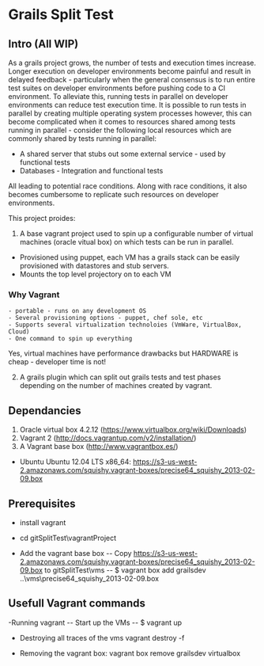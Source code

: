 # Grails Split Test

## Intro (All WIP)

As a grails project grows, the number of tests and execution times increase. Longer execution on developer environments become painful and result in delayed feedback - particularly when the general consensus is to run entire test suites on developer environments before pushing code to a CI environment.
To alleviate this, running tests in parallel on developer environments can reduce test execution time. It is possible to run tests in parallel by creating multiple operating system processes however, this can become complicated when it comes to resources shared among tests running in parallel - consider the following local resources which are commonly shared by tests running in parallel: 
* A shared server that stubs out some external service - used by functional tests 
* Databases - Integration and functional tests

All leading to potential race conditions. Along with race conditions, it also becomes cumbersome to replicate such resources on developer environments. 

This project proides:

1. A base vagrant project used to spin up a configurable number of virtual machines (oracle vitual box) on which tests can be run in parallel.
- Provisioned using puppet, each VM has a grails stack can be easily provisioned with datastores and stub servers.
- Mounts the top level projectory on to each VM 

### Why Vagrant 
	- portable - runs on any development OS
	- Several provisioning options - puppet, chef sole, etc
	- Supports several virtualization technoloies (VmWare, VirtualBox, Cloud)
	- One command to spin up everything

Yes, virtual machines have performance drawbacks but HARDWARE is cheap - developer time is not!

2. A grails plugin which can split out grails tests and test phases depending on the number of machines created by vagrant. 
	

## Dependancies
1. Oracle virtual box 4.2.12 (https://www.virtualbox.org/wiki/Downloads)
2. Vagrant 2 (http://docs.vagrantup.com/v2/installation/)
3. A Vagrant base box (http://www.vagrantbox.es/)
- Ubuntu Ubuntu 12.04 LTS x86_64: https://s3-us-west-2.amazonaws.com/squishy.vagrant-boxes/precise64_squishy_2013-02-09.box

## Prerequisites 
- install vagrant
- cd gitSplitTest\vagrantProject

- Add the vagrant base box 
-- Copy https://s3-us-west-2.amazonaws.com/squishy.vagrant-boxes/precise64_squishy_2013-02-09.box to gitSplitTest\vms
-- $ vagrant box add grailsdev ..\vms\precise64_squishy_2013-02-09.box


## Usefull Vagrant commands
-Running vagrant
-- Start up the VMs
-- $ vagrant up

- Destroying all traces of the vms
vagrant destroy -f 

- Removing the vagrant box:
vagrant box remove grailsdev virtualbox

